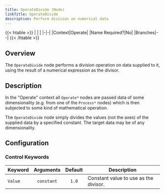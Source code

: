 ```yaml
---
title: OperateDivide (Node)
linkTitle: OperateDivide
description: Perform division on numerical data
---
```


{{< htable >}}
| | |
|-|-|
|Context|Operate|
|Name Required?|No|
|Branches|--|
{{< /htable >}}

## Overview

The `OperateDivide` node performs a division operation on data supplied to it, using the result of a numerical expression as the divisor.

## Description

In the "Operate" context all `Operate*` nodes are passed data of some dimensionality (e.g. from one of the `Process*` nodes) which is then subjected to some kind of mathematical operation.

The `OperateDivide` node simply divides the values (not the axes) of the supplied data by a specified constant. The target data may be of any dimensionality.

## Configuration

### Control Keywords

|Keyword|Arguments|Default|Description|
|:------|:--:|:-----:|-----------|
|`Value`|`constant`|`1.0`|Constant value to use as the divisor.|
